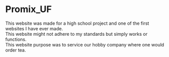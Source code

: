 # Promix_UF
This website was made for a high school project and one of the first websites I have ever made. <br />
This website might not adhere to my standards but simply works or functions. <br />
This website purpose was to service our hobby company where one would order tea.
